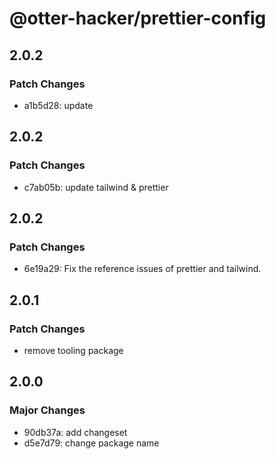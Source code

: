 # @otter-hacker/prettier-config

## 2.0.2

### Patch Changes

- a1b5d28: update

## 2.0.2

### Patch Changes

- c7ab05b: update tailwind & prettier

## 2.0.2

### Patch Changes

- 6e19a29: Fix the reference issues of prettier and tailwind.

## 2.0.1

### Patch Changes

- remove tooling package

## 2.0.0

### Major Changes

- 90db37a: add changeset
- d5e7d79: change package name
